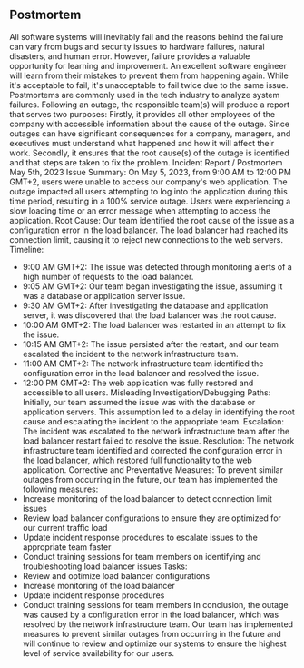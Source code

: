 ## Postmortem

All software systems will inevitably fail and the reasons behind the failure can vary from bugs and security issues to hardware failures, natural disasters, and human error. However, failure provides a valuable opportunity for learning and improvement. An excellent software engineer will learn from their mistakes to prevent them from happening again. While it's acceptable to fail, it's unacceptable to fail twice due to the same issue.
Postmortems are commonly used in the tech industry to analyze system failures. Following an outage, the responsible team(s) will produce a report that serves two purposes:
Firstly, it provides all other employees of the company with accessible information about the cause of the outage. Since outages can have significant consequences for a company, managers, and executives must understand what happened and how it will affect their work.
Secondly, it ensures that the root cause(s) of the outage is identified and that steps are taken to fix the problem.
Incident Report / Postmortem May 5th, 2023
Issue Summary:
On May 5, 2023, from 9:00 AM to 12:00 PM GMT+2, users were unable to access our company's web application. The outage impacted all users attempting to log into the application during this time period, resulting in a 100% service outage. Users were experiencing a slow loading time or an error message when attempting to access the application.
Root Cause:
Our team identified the root cause of the issue as a configuration error in the load balancer. The load balancer had reached its connection limit, causing it to reject new connections to the web servers.
Timeline:
- 9:00 AM GMT+2: The issue was detected through monitoring alerts of a high number of requests to the load balancer.
- 9:05 AM GMT+2: Our team began investigating the issue, assuming it was a database or application server issue.
- 9:30 AM GMT+2: After investigating the database and application server, it was discovered that the load balancer was the root cause.
- 10:00 AM GMT+2: The load balancer was restarted in an attempt to fix the issue.
- 10:15 AM GMT+2: The issue persisted after the restart, and our team escalated the incident to the network infrastructure team.
- 11:00 AM GMT+2: The network infrastructure team identified the configuration error in the load balancer and resolved the issue.
- 12:00 PM GMT+2: The web application was fully restored and accessible to all users.
Misleading Investigation/Debugging Paths:
Initially, our team assumed the issue was with the database or application servers. This assumption led to a delay in identifying the root cause and escalating the incident to the appropriate team.
Escalation:
The incident was escalated to the network infrastructure team after the load balancer restart failed to resolve the issue.
Resolution:
The network infrastructure team identified and corrected the configuration error in the load balancer, which restored full functionality to the web application.
Corrective and Preventative Measures:
To prevent similar outages from occurring in the future, our team has implemented the following measures:
- Increase monitoring of the load balancer to detect connection limit issues
- Review load balancer configurations to ensure they are optimized for our current traffic load
- Update incident response procedures to escalate issues to the appropriate team faster
- Conduct training sessions for team members on identifying and troubleshooting load balancer issues
Tasks:
- Review and optimize load balancer configurations
- Increase monitoring of the load balancer
- Update incident response procedures
- Conduct training sessions for team members
In conclusion, the outage was caused by a configuration error in the load balancer, which was resolved by the network infrastructure team. Our team has implemented measures to prevent similar outages from occurring in the future and will continue to review and optimize our systems to ensure the highest level of service availability for our users.
